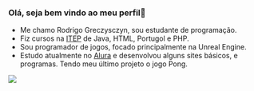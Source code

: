 ### Olá, seja bem vindo ao meu perfil👋
  - Me chamo Rodrigo Greczysczyn, sou estudante de programação.
 - Fiz cursos na [ITEP](https://itepcursos.com.br/) de Java, HTML, Portugol e  PHP.
- Sou programador de jogos, focado principalmente na Unreal Engine.
 - Estudo atualmente no [Alura](https://www.alura.com.br/?srsltid=AfmBOooS8YQRmkyBTUWC4hFi_uluOtiAuQonYb6pQa071p6Ti5Mn2fdW) e desenvolvou alguns sites básicos, e programas. Tendo meu último projeto o jogo Pong.
 
 ![](https://media1.tenor.com/m/5ry-200hErMAAAAd/hacker-hacker-man.gif)

<!--
**Rodrigo1010-01/Rodrigo1010-01** is a ✨ _special_ ✨ repository because its `README.md` (this file) appears on your GitHub profile.

Here are some ideas to get you started:

- 🔭 I’m currently working on ...
- 🌱 I’m currently learning ...
- 👯 I’m looking to collaborate on ...
- 🤔 I’m looking for help with ...
- 💬 Ask me about ...
- 📫 How to reach me: ...
- 😄 Pronouns: ...
- ⚡ Fun fact: ...
-->
